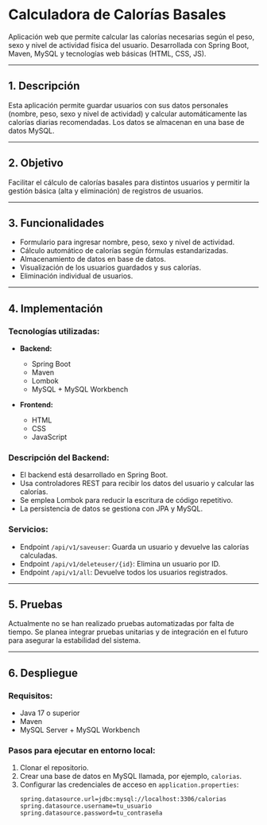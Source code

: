 # Calculadora de Calorías Basales

Aplicación web que permite calcular las calorías necesarias según el peso, sexo y nivel de actividad física del usuario. Desarrollada con Spring Boot, Maven, MySQL y tecnologías web básicas (HTML, CSS, JS).

---

## 1. Descripción

Esta aplicación permite guardar usuarios con sus datos personales (nombre, peso, sexo y nivel de actividad) y calcular automáticamente las calorías diarias recomendadas. Los datos se almacenan en una base de datos MySQL.

---

## 2. Objetivo

Facilitar el cálculo de calorías basales para distintos usuarios y permitir la gestión básica (alta y eliminación) de registros de usuarios.

---

## 3. Funcionalidades

- Formulario para ingresar nombre, peso, sexo y nivel de actividad.
- Cálculo automático de calorías según fórmulas estandarizadas.
- Almacenamiento de datos en base de datos.
- Visualización de los usuarios guardados y sus calorías.
- Eliminación individual de usuarios.

---

## 4. Implementación

### Tecnologías utilizadas:

- **Backend:**
  - Spring Boot
  - Maven
  - Lombok
  - MySQL + MySQL Workbench

- **Frontend:**
  - HTML
  - CSS
  - JavaScript

### Descripción del Backend:

- El backend está desarrollado en Spring Boot.
- Usa controladores REST para recibir los datos del usuario y calcular las calorías.
- Se emplea Lombok para reducir la escritura de código repetitivo.
- La persistencia de datos se gestiona con JPA y MySQL.

### Servicios:

- Endpoint `/api/v1/saveuser`: Guarda un usuario y devuelve las calorías calculadas.
- Endpoint `/api/v1/deleteuser/{id}`: Elimina un usuario por ID.
- Endpoint `/api/v1/all`: Devuelve todos los usuarios registrados.

---

## 5. Pruebas

Actualmente no se han realizado pruebas automatizadas por falta de tiempo. Se planea integrar pruebas unitarias y de integración en el futuro para asegurar la estabilidad del sistema.

---

## 6. Despliegue

### Requisitos:

- Java 17 o superior
- Maven
- MySQL Server + MySQL Workbench

### Pasos para ejecutar en entorno local:

1. Clonar el repositorio.
2. Crear una base de datos en MySQL llamada, por ejemplo, `calorias`.
3. Configurar las credenciales de acceso en `application.properties`:
   ```properties
   spring.datasource.url=jdbc:mysql://localhost:3306/calorias
   spring.datasource.username=tu_usuario
   spring.datasource.password=tu_contraseña
